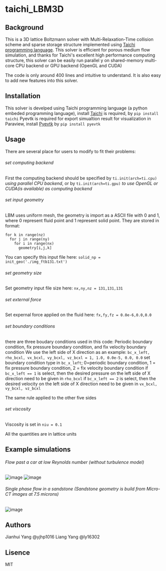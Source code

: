 # taichi_LBM3D
## Background
This is a 3D lattice Boltzmann solver with Multi-Relaxation-Time collision scheme and sparse storage structure implemented using [Taichi programming language](https://github.com/taichi-dev/taichi). This solver is efficient for porous medium flow simulation,  and thanks for Taichi's excellent high performance computing structure, this solver can be easily run parallel y on shared-memory multi-core CPU backend or GPU backend (OpenGL and CUDA)

The code is only around 400 lines and intuitive to understand. It is also easy to add new features into this solver.


## Installation
This solver is develped using Taichi programming language (a python embeded programming language), install [Taichi](https://github.com/taichi-dev/taichi) is required, by `pip install taichi`
Pyevtk is required for export simualtion result for visualization in Paraview, install [Pyevtk](https://pypi.org/project/pyevtk/) by `pip install pyevtk`

## Usage
There are several place for users to modify to fit their problems:
###### set computing backend
First the computing backend should be specified by `ti.init(arch=ti.cpu)` *using parallel CPU backend*, or by `ti.init(arch=ti.gpu)` *to use OpenGL or CUDA(is available) as computing backend*
###### set input geometry
LBM uses uniform mesh, the geometry is import as a ASCII file with 0 and 1, where 0 represent fluid point and 1 represent solid point. They are stored in format:
```
for k in range(nz)
  for j in range(ny)
    for i in range(nx)
      geometry[i,j,k]
```
You can specify this input file here:
`solid_np = init_geo('./img_ftb131.txt')`

###### set geometry size
Set geometry input file size here: `nx,ny,nz = 131,131,131`

###### set external force
Set expernal force applied on the fluid here: `fx,fy,fz = 0.0e-6,0.0,0.0`

###### set boundary conditions
there are three boudary conditions used in this code: Periodic boundary condition, fix pressure boundary condition, and fix velocity boundary condition
We use the left side of X direction as an example: `bc_x_left, rho_bcxl, vx_bcxl, vy_bcxl, vz_bcxl = 1, 1.0, 0.0e-5, 0.0, 0.0`
set boundary condition type in `bc_x_left`; 0=periodic boundary condition, 1 = fix pressure boundary condition, 2 = fix velocity boundary condition
if `bc_x_left == 1` is select, then the desired pressure on the left side of X direction need to be given in `rho_bcxl`
if `bc_x_left == 2` is select, then the desired velocity on the left side of X direction need to be given in `vx_bcxl, vy_bcxl, vz_bcxl`

The same rule applied to the other five sides

###### set viscosity
Viscosity is set in `niu = 0.1`

All the quantities are in lattice units

## Example simulations

###### Flow past a car at low Reynolds number (without turbulence model)
![image](https://github.com/yjhp1016/taichi_LBM3D/blob/main/img/car1.png)
![image](https://github.com/yjhp1016/taichi_LBM3D/blob/main/img/car2.png)

###### Single phase flow in a sandstone (Sandstone geometry is build from Micro-CT images at 7.5 microns)
![image](https://github.com/yjhp1016/taichi_LBM3D/blob/main/img/ftb1.png)

## Authors
Jianhui Yang @yjhp1016
Liang Yang @ly16302

## Lisence 
MIT

